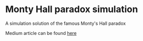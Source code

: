 # Monty Hall paradox simulation
A simulation solution of the famous Monty's Hall paradox

Medium article can be found [here](https://medium.com/@subpath/monty-halls-paradox-solve-it-by-simulation-234a098dc2bf)


